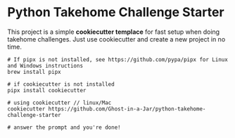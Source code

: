Python Takehome Challenge Starter
===========

This project is a simple **cookiecutter templace** for fast setup when doing takehome challenges. Just
use cookiecutter and create a new project in no time.

```shell
# If pipx is not installed, see https://github.com/pypa/pipx for Linux and Windows instructions
brew install pipx

# if cookiecutter is not installed
pipx install cookiecutter

# using cookiecutter // linux/Mac
cookiecutter https://github.com/Ghost-in-a-Jar/python-takehome-challenge-starter

# answer the prompt and you're done!
```
